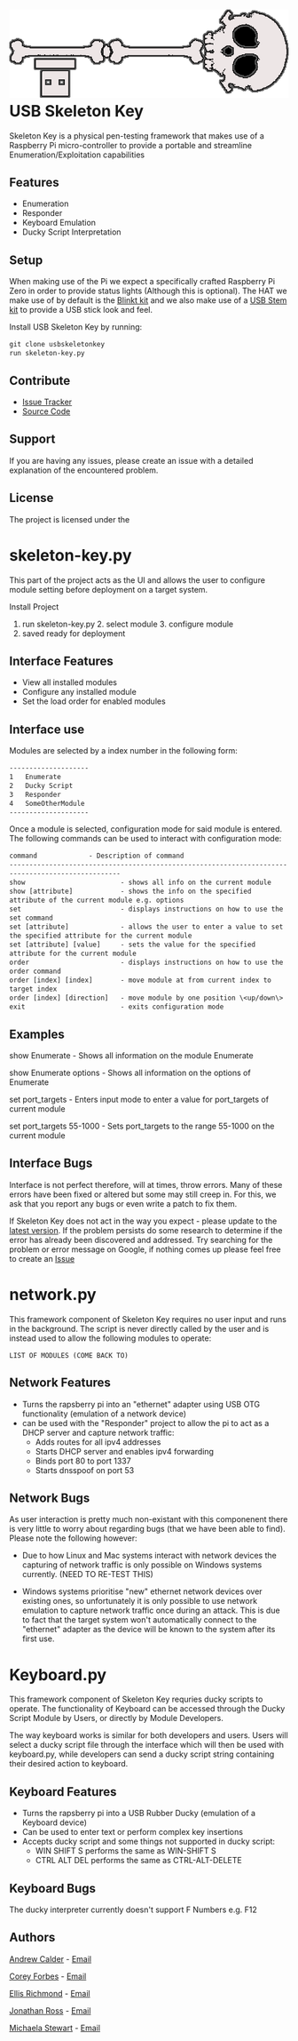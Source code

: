 ![Skeleton Key Logo][LOGO]
USB Skeleton Key
=================
Skeleton Key is a physical pen-testing framework that makes use of a Raspberry Pi micro-controller to provide a portable and streamline Enumeration/Exploitation capabilities

Features
---------
  * Enumeration
  * Responder
  * Keyboard Emulation
  * Ducky Script Interpretation

Setup
-------------
When making use of the Pi we expect a specifically crafted Raspberry Pi Zero in order to provide status lights (Although this is optional).
The HAT we make use of by default is the [Blinkt kit](https://shop.pimoroni.com/products/blinkt) and we also make use of a [USB Stem kit](https://shop.pimoroni.com/products/zero-stem-usb-otg-connector) to provide a USB stick look and feel.

Install USB Skeleton Key by running:
```commandline
git clone usbskeletonkey
run skeleton-key.py
```

Contribute
-----------
- [Issue Tracker](github.com/AR-Calder/usbskeletonkey/usbskeletonkey/issues)
- [Source Code](github.com/AR-Calder/usbskeletonkey/usbskeletonkey)

Support
--------
If you are having any issues, please create an issue with a detailed explanation of the encountered problem.

License
--------
The project is licensed under the <LICENSE>


skeleton-key.py
================
This part of the project acts as the UI and allows the user to configure module setting before deployment on a target system.

Install Project

1. run skeleton-key.py
    2. select module
    3. configure module
4. saved ready for deployment


Interface Features
---------
- View all installed modules
- Configure any installed module
- Set the load order for enabled modules


Interface use
--------------
Modules are selected by a index number in the following form:

    --------------------
    1   Enumerate
    2   Ducky Script
    3   Responder
    4   SomeOtherModule
    --------------------

Once a module is selected, configuration mode for said module is entered.
The following commands can be used to interact with configuration mode:

    command				- Description of command
    --------------------------------------------------------------------------------------------------
    show				        - shows all info on the current module
    show [attribute]		    - shows the info on the specified attribute of the current module e.g. options
    set				            - displays instructions on how to use the set command
    set [attribute]			    - allows the user to enter a value to set the specified attribute for the current module
    set [attribute] [value]	    - sets the value for the specified attribute for the current module
    order                       - displays instructions on how to use the order command
    order [index] [index]       - move module at from current index to target index
    order [index] [direction]   - move module by one position \<up/down\>
    exit 				        - exits configuration mode


Examples
----------
show Enumerate			- Shows all information on the module Enumerate

show Enumerate options		- Shows all information on the options of Enumerate

set port_targets  		- Enters input mode to enter a value for port_targets of current module

set port_targets 55-1000	- Sets port_targets to the range 55-1000 on the current module


## Interface Bugs
Interface is not perfect therefore, will at times, throw errors.
Many of these errors have been fixed or altered but some may still creep in.
For this, we ask that you report any bugs or even write a patch to fix them.

If Skeleton Key does not act in the way you expect - please update to the [latest version][PROJECT].
If the problem persists do some research to determine if the error has already been discovered and addressed.
Try searching for the problem or error message on Google, if nothing comes up please feel free to create an [Issue][ISSUES]


network.py
================
This framework component of Skeleton Key requires no user input and runs in the background. The script is never directly called by the user and is instead used to allow the following modules to operate:

	LIST OF MODULES (COME BACK TO)


Network Features
---------
- Turns the rapsberry pi into an "ethernet" adapter using USB OTG functionality (emulation of a network device)
- can be used with the "Responder" project to allow the pi to act as a DHCP server and capture network traffic:
	- Adds routes for all ipv4 addresses
	- Starts DHCP server and enables ipv4 forwarding
	- Binds port 80 to port 1337
	- Starts dnsspoof on port 53


Network Bugs
-----
As user interaction is pretty much non-existant with this componenent there is very little to worry about regarding bugs (that we have been able to find). Please note the following however:

- Due to how Linux and Mac systems interact with network devices the capturing of network traffic is only possible on Windows systems currently. (NEED TO RE-TEST THIS)

- Windows systems prioritise "new" ethernet network devices over existing ones, so unfortunately it is only possible to use network emulation to capture network traffic once during an attack. This is due to fact that the target system won't automatically connect to the "ethernet" adapter as the device will be known to the system after its first use.


Keyboard.py
===========
This framework component of Skeleton Key requries ducky scripts to operate. The functionality of Keyboard can be accessed through the Ducky Script Module by Users, or directly by Module Developers.

The way keyboard works is similar for both developers and users. Users will select a ducky script file through the interface which will then be used with keyboard.py, while developers can send a ducky script string containing their desired action to keyboard.

Keyboard Features
---------
- Turns the rapsberry pi into a USB Rubber Ducky (emulation of a Keyboard device)
- Can be used to enter text or perform complex key insertions
- Accepts ducky script and some things not supported in ducky script:
	- WIN SHIFT S  performs the same as WIN-SHIFT S
	- CTRL ALT DEL performs the same as CTRL-ALT-DELETE

Keyboard Bugs
-----
The ducky interpreter currently doesn't support F Numbers e.g. F12


Authors
-------
[Andrew Calder](https://github.com/AR-Calder) - [Email](1503321@uad.ac.uk)

[Corey Forbes](https://github.com/yeroc-sebrof) - [Email](1500812@uad.ac.uk)

[Ellis Richmond](https://github.com/EGRichmond) - [Email](1501363@uad.ac.uk)

[Jonathan Ross](https://github.com/Joh98) - [Email](1500598@uad.ac.uk)

[Michaela Stewart](https://github.com/muicheka) - [Email](1501125@uad.ac.uk)

[LOGO]: key.png
[PROJECT]: https://github.com/AR-Calder/usbskeletonkey "Github Project"
[ISSUES]: https://github.com/AR-Calder/usbskeletonkey/issues "Github Project Issues Page1"
